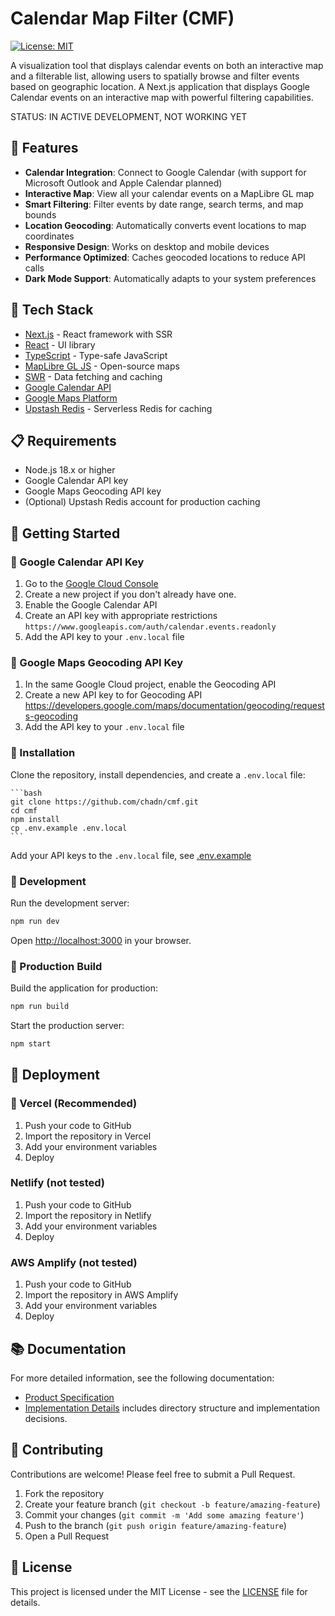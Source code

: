 # Calendar Map Filter (CMF)

[![License: MIT](https://img.shields.io/badge/License-MIT-blue.svg)](https://opensource.org/licenses/MIT)

A visualization tool that displays calendar events on both an interactive map and a filterable list, allowing users to spatially browse and filter events based on geographic location.
A Next.js application that displays Google Calendar events on an interactive map with powerful filtering capabilities.

STATUS: IN ACTIVE DEVELOPMENT, NOT WORKING YET

## 🌟 Features

-   **Calendar Integration**: Connect to Google Calendar (with support for Microsoft Outlook and Apple Calendar planned)
-   **Interactive Map**: View all your calendar events on a MapLibre GL map
-   **Smart Filtering**: Filter events by date range, search terms, and map bounds
-   **Location Geocoding**: Automatically converts event locations to map coordinates
-   **Responsive Design**: Works on desktop and mobile devices
-   **Performance Optimized**: Caches geocoded locations to reduce API calls
-   **Dark Mode Support**: Automatically adapts to your system preferences

## 🔗 Tech Stack

-   [Next.js](https://nextjs.org/) - React framework with SSR
-   [React](https://reactjs.org/) - UI library
-   [TypeScript](https://www.typescriptlang.org/) - Type-safe JavaScript
-   [MapLibre GL JS](https://maplibre.org/) - Open-source maps
-   [SWR](https://swr.vercel.app/) - Data fetching and caching
-   [Google Calendar API](https://developers.google.com/calendar)
-   [Google Maps Platform](https://developers.google.com/maps)
-   [Upstash Redis](https://upstash.com/) - Serverless Redis for caching

## 📋 Requirements

-   Node.js 18.x or higher
-   Google Calendar API key
-   Google Maps Geocoding API key
-   (Optional) Upstash Redis account for production caching

## 🚀 Getting Started

### 🔑 Google Calendar API Key

1. Go to the [Google Cloud Console](https://console.cloud.google.com/)
2. Create a new project if you don't already have one.
3. Enable the Google Calendar API
4. Create an API key with appropriate restrictions
   `https://www.googleapis.com/auth/calendar.events.readonly`
5. Add the API key to your `.env.local` file

### 🔑 Google Maps Geocoding API Key

1. In the same Google Cloud project, enable the Geocoding API
2. Create a new API key to for Geocoding API
   https://developers.google.com/maps/documentation/geocoding/requests-geocoding
3. Add the API key to your `.env.local` file

### 🔧 Installation

Clone the repository, install dependencies, and create a `.env.local` file:

    ```bash
    git clone https://github.com/chadn/cmf.git
    cd cmf
    npm install
    cp .env.example .env.local
    ```

Add your API keys to the `.env.local` file, see [.env.example](.env.example)

### 🔧 Development

Run the development server:

```bash
npm run dev
```

Open [http://localhost:3000](http://localhost:3000) in your browser.

### 🔧 Production Build

Build the application for production:

```bash
npm run build
```

Start the production server:

```bash
npm start
```

## 🚢 Deployment

### 🚀 Vercel (Recommended)

1. Push your code to GitHub
2. Import the repository in Vercel
3. Add your environment variables
4. Deploy

### Netlify (not tested)

1. Push your code to GitHub
2. Import the repository in Netlify
3. Add your environment variables
4. Deploy

### AWS Amplify (not tested)

1. Push your code to GitHub
2. Import the repository in AWS Amplify
3. Add your environment variables
4. Deploy

## 📚 Documentation

For more detailed information, see the following documentation:

-   [Product Specification](docs/product.md)
-   [Implementation Details](docs/Implementation.md) includes directory structure and implementation decisions.

## 🤝 Contributing

Contributions are welcome! Please feel free to submit a Pull Request.

1. Fork the repository
2. Create your feature branch (`git checkout -b feature/amazing-feature`)
3. Commit your changes (`git commit -m 'Add some amazing feature'`)
4. Push to the branch (`git push origin feature/amazing-feature`)
5. Open a Pull Request

## 📄 License

This project is licensed under the MIT License - see the [LICENSE](LICENSE) file for details.
